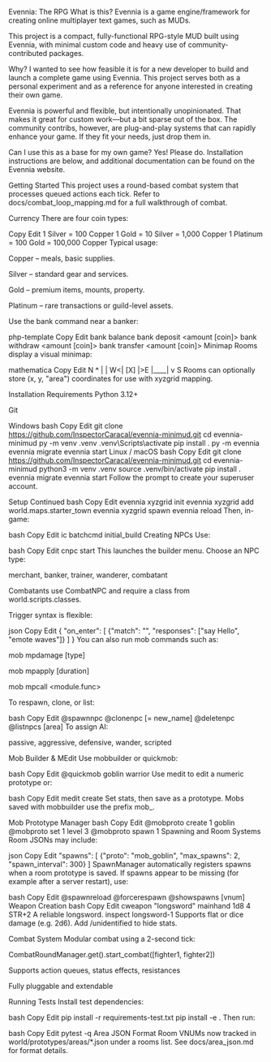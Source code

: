 Evennia: The RPG
What is this?
Evennia is a game engine/framework for creating online multiplayer text games, such as MUDs.

This project is a compact, fully-functional RPG-style MUD built using Evennia, with minimal custom code and heavy use of community-contributed packages.

Why?
I wanted to see how feasible it is for a new developer to build and launch a complete game using Evennia. This project serves both as a personal experiment and as a reference for anyone interested in creating their own game.

Evennia is powerful and flexible, but intentionally unopinionated. That makes it great for custom work—but a bit sparse out of the box. The community contribs, however, are plug-and-play systems that can rapidly enhance your game. If they fit your needs, just drop them in.

Can I use this as a base for my own game?
Yes! Please do. Installation instructions are below, and additional documentation can be found on the Evennia website.

Getting Started
This project uses a round-based combat system that processes queued actions each tick. Refer to docs/combat_loop_mapping.md for a full walkthrough of combat.

Currency
There are four coin types:

Copy
Edit
1 Silver   = 100 Copper
1 Gold     = 10 Silver   = 1,000 Copper
1 Platinum = 100 Gold    = 100,000 Copper
Typical usage:

Copper – meals, basic supplies.

Silver – standard gear and services.

Gold – premium items, mounts, property.

Platinum – rare transactions or guild-level assets.

Use the bank command near a banker:

php-template
Copy
Edit
bank balance
bank deposit <amount [coin]>
bank withdraw <amount [coin]>
bank transfer <amount [coin]> <player>
Minimap
Rooms display a visual minimap:

mathematica
Copy
Edit
     N
  __^__
 |     |
W<| [X] |>E
 |____|
     v
     S
Rooms can optionally store (x, y, "area") coordinates for use with xyzgrid mapping.

Installation
Requirements
Python 3.12+

Git

Windows
bash
Copy
Edit
git clone https://github.com/InspectorCaracal/evennia-minimud.git
cd evennia-minimud
py -m venv .venv
.venv\Scripts\activate
pip install .
py -m evennia
evennia migrate
evennia start
Linux / macOS
bash
Copy
Edit
git clone https://github.com/InspectorCaracal/evennia-minimud.git
cd evennia-minimud
python3 -m venv .venv
source .venv/bin/activate
pip install .
evennia migrate
evennia start
Follow the prompt to create your superuser account.

Setup Continued
bash
Copy
Edit
evennia xyzgrid init
evennia xyzgrid add world.maps.starter_town
evennia xyzgrid spawn
evennia reload
Then, in-game:

bash
Copy
Edit
ic
batchcmd initial_build
Creating NPCs
Use:

bash
Copy
Edit
cnpc start <key>
This launches the builder menu. Choose an NPC type:

merchant, banker, trainer, wanderer, combatant

Combatants use CombatNPC and require a class from world.scripts.classes.

Trigger syntax is flexible:

json
Copy
Edit
{
  "on_enter": [
    {"match": "", "responses": ["say Hello", "emote waves"]}
  ]
}
You can also run mob commands such as:

mob mpdamage <target> <amount> [type]

mob mpapply <target> <effect> [duration]

mob mpcall <module.func>

To respawn, clone, or list:

bash
Copy
Edit
@spawnnpc <proto>
@clonenpc <existing> [= new_name]
@deletenpc <npc>
@listnpcs [area]
To assign AI:

passive, aggressive, defensive, wander, scripted

Mob Builder & MEdit
Use mobbuilder or quickmob:

bash
Copy
Edit
@quickmob goblin warrior
Use medit <vnum> to edit a numeric prototype or:

bash
Copy
Edit
medit create <vnum>
Set stats, then save as a prototype. Mobs saved with mobbuilder use the prefix mob_.

Mob Prototype Manager
bash
Copy
Edit
@mobproto create 1 goblin
@mobproto set 1 level 3
@mobproto spawn 1
Spawning and Room Systems
Room JSONs may include:

json
Copy
Edit
"spawns": [
  {"proto": "mob_goblin", "max_spawns": 2, "spawn_interval": 300}
]
SpawnManager automatically registers spawns when a room prototype is saved. If
spawns appear to be missing (for example after a server restart), use:

bash
Copy
Edit
@spawnreload
@forcerespawn <vnum>
@showspawns [vnum]
Weapon Creation
bash
Copy
Edit
cweapon "longsword" mainhand 1d8 4 STR+2 A reliable longsword.
inspect longsword-1
Supports flat or dice damage (e.g. 2d6). Add /unidentified to hide stats.

Combat System
Modular combat using a 2-second tick:

CombatRoundManager.get().start_combat([fighter1, fighter2])

Supports action queues, status effects, resistances

Fully pluggable and extendable

Running Tests
Install test dependencies:

bash
Copy
Edit
pip install -r requirements-test.txt
pip install -e .
Then run:

bash
Copy
Edit
pytest -q
Area JSON Format
Room VNUMs now tracked in world/prototypes/areas/*.json under a rooms list. See docs/area_json.md for format details.

